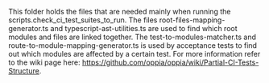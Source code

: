 This folder holds the files that are needed mainly when running the scripts.check_ci_test_suites_to_run. The files root-files-mapping-generator.ts and typescript-ast-utilities.ts are used to find which root modules and files are linked together. The test-to-modules-matcher.ts and route-to-module-mapping-generator.ts is used by acceptance tests to find out which modules are affected by a certain test. For more information refer to the wiki page here: https://github.com/oppia/oppia/wiki/Partial-CI-Tests-Structure.
